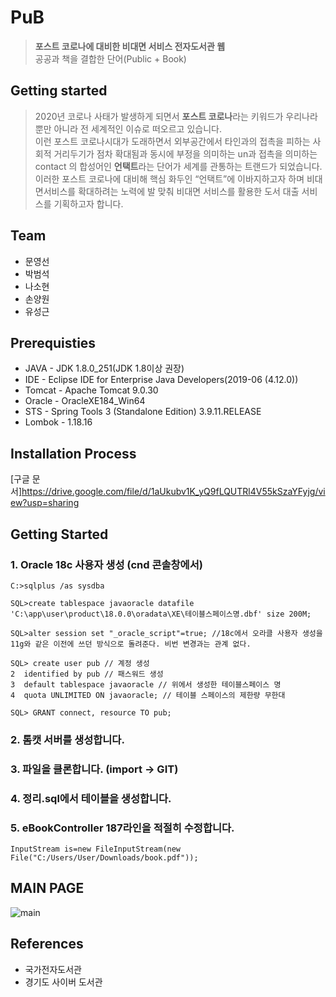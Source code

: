 # PuB
> **포스트 코로나에 대비한 비대면 서비스 전자도서관 웹** <br>
공공과 책을 결합한 단어(Public + Book)

## Getting started
> 2020년 코로나 사태가 발생하게 되면서 **포스트 코로나**라는 키워드가 우리나라뿐만 아니라 전 세계적인 이슈로 떠오르고 있습니다.<br>
이런 포스트 코로나시대가 도래하면서 외부공간에서 타인과의 접촉을 피하는 사회적 거리두기가 점차 확대됨과 동시에 부정을 의미하는 un과 접촉을 의미하는 contact 의 합성어인 **언택트**라는 단어가 세계를 관통하는 트랜드가 되었습니다.<br>
이러한 포스트 코로나에 대비해 핵심 화두인 “언택트”에 이바지하고자 하며 비대면서비스를 확대하려는 노력에 발 맞춰 비대면 서비스를 활용한 도서 대출 서비스를 기획하고자 합니다.

## Team
* 문영선
* 박범석
* 나소현
* 손양원
* 유성근

## Prerequisties
* JAVA - JDK 1.8.0_251(JDK 1.8이상 권장)
* IDE - Eclipse IDE for Enterprise Java Developers(2019-06 (4.12.0)) 
* Tomcat - Apache Tomcat 9.0.30
* Oracle - OracleXE184_Win64
* STS - Spring Tools 3 (Standalone Edition) 3.9.11.RELEASE
* Lombok - 1.18.16

## Installation Process
[구글 문서]https://drive.google.com/file/d/1aUkubv1K_yQ9fLQUTRl4V55kSzaYFyjg/view?usp=sharing

## Getting Started
### 1. Oracle 18c 사용자 생성 (cnd 콘솔창에서)
```
C:>sqlplus /as sysdba

SQL>create tablespace javaoracle datafile 'C:\app\user\product\18.0.0\oradata\XE\테이블스페이스명.dbf' size 200M;

SQL>alter session set "_oracle_script"=true; //18c에서 오라클 사용자 생성을 11g와 같은 이전에 쓰던 방식으로 돌려준다. 비번 변경과는 관계 없다.

SQL> create user pub // 계정 생성
2  identified by pub // 패스워드 생성
3  default tablespace javaoracle // 위에서 생성한 테이블스페이스 명
4  quota UNLIMITED ON javaoracle; // 테이블 스페이스의 제한량 무한대

SQL> GRANT connect, resource TO pub;
```
### 2. 톰캣 서버를 생성합니다.
### 3. 파일을 클론합니다. (import -> GIT)
### 4. 정리.sql에서 테이블을 생성합니다.
### 5. eBookController 187라인을 적절히 수정합니다. 
```
InputStream is=new FileInputStream(new File("C:/Users/User/Downloads/book.pdf"));
```

## MAIN PAGE
![main](https://user-images.githubusercontent.com/51254596/97086534-d0c15480-165e-11eb-8c29-2632c20a7733.png)

## References
* 국가전자도서관
* 경기도 사이버 도서관



